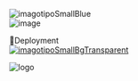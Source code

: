 ![imagotipoSmallBlue](https://github.com/user-attachments/assets/c4836d07-a4bf-4346-ac4e-9ec9f4f9f7ed)</br>
![image](https://github.com/user-attachments/assets/3213888e-c373-49a7-8219-1df184119979)</br>

🚀Deployment</br>
[![imagotipoSmallBgTransparent](https://github.com/user-attachments/assets/0df34f3a-c841-40e4-a6e7-c14f20fc017e)](https://design-landing-page-five.vercel.app)</br>

![logo](https://github.com/user-attachments/assets/e3700ad9-960f-4a19-ab11-24898b8d33ae)</br>
